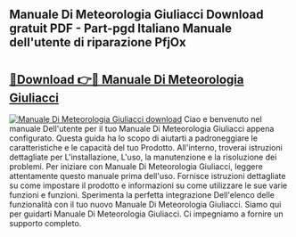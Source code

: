 ## Manuale Di Meteorologia Giuliacci Download gratuit PDF - Part-pgd Italiano Manuale dell'utente di riparazione PfjOx

# <h2><a href="http://dfcubh.blite.top/?on=Manuale+Di+Meteorologia+Giuliacci">🔗Download 👉🔴 Manuale Di Meteorologia Giuliacci</a></h2>

[![Manuale Di Meteorologia Giuliacci download](https://i.imgur.com/lujVjoI.png)](http://dfcubh.blite.top/?on=Manuale+Di+Meteorologia+Giuliacci)
Ciao e benvenuto nel manuale Dell'utente per il tuo Manuale Di Meteorologia Giuliacci appena configurato. Questa guida ha lo scopo di aiutarti a padroneggiare le caratteristiche e le capacità del tuo Prodotto. All'interno, troverai istruzioni dettagliate per L'installazione, L'uso, la manutenzione e la risoluzione dei problemi. Per iniziare con Manuale Di Meteorologia Giuliacci, leggere attentamente questo manuale prima dell'uso. Fornisce istruzioni dettagliate su come impostare il prodotto e informazioni su come utilizzare le sue varie funzioni e funzioni. Sperimenta la perfetta integrazione Dell'elenco delle funzionalità con il tuo nuovo Manuale Di Meteorologia Giuliacci. Siamo qui per guidarti Manuale Di Meteorologia Giuliacci. Ci impegniamo a fornire un supporto completo.
